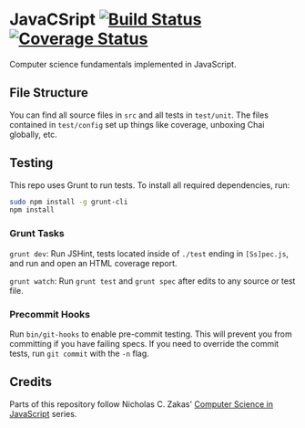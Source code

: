 JavaCSript [![Build Status](https://travis-ci.org/ndhoule/javacsript.png)](https://travis-ci.org/ndhoule/javacsript) [![Coverage Status](https://coveralls.io/repos/ndhoule/javacsript/badge.png)](https://coveralls.io/r/ndhoule/javacsript)
==========

Computer science fundamentals implemented in JavaScript.

## File Structure

You can find all source files in `src` and all tests in `test/unit`. The files
contained in `test/config` set up things like coverage, unboxing Chai globally,
etc.

## Testing

This repo uses Grunt to run tests. To install all required dependencies, run:

```sh
sudo npm install -g grunt-cli
npm install
```

### Grunt Tasks

`grunt dev`: Run JSHint, tests located inside of `./test` ending in
`[Ss]pec.js`, and run and open an HTML coverage report.

`grunt watch`: Run `grunt test` and `grunt spec` after edits to any source or
test file.

### Precommit Hooks

Run `bin/git-hooks` to enable pre-commit testing. This will prevent you from
committing if you have failing specs. If you need to override the commit tests,
run `git commit` with the `-n` flag.

## Credits

Parts of this repository follow Nicholas C. Zakas'
[Computer Science in JavaScript](https://github.com/nzakas/computer-science-in-javascript)
series.
